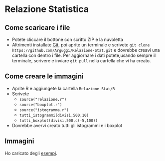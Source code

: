 # Relazione Statistica #
## Come scaricare i file ##
  - Potete cliccare il bottone con scritto ZIP e la nuvoletta
  - Altrimenti installate [Git](http://git-scm.com/downloads), poi aprite un terminale e scrivete `git clone https://github.com/Arguggi/Relazione-Stat.git` e dovrebbe creavi una cartella con dentro i file.
    Per aggiornare i dati potete,usando sempre il terminale, scrivere e inviare `git pull` nella cartella che vi ha creato.
## Come creare le immagini ##
  - Aprite R e aggiungete la cartella `Relazione-Stat/R`
  - Scrivete 
    - `source("relazione.r")`
    - `source("boxplot.r")`
    - `source("istogramma.r")`
    - `tutti_istogrammi(divisi,500,10)`
    - `tutti_boxplot(divisi,500,c(-5,100))`
  - Dovrebbe avervi creato tutti gli istogrammi e i boxplot
## Immagini ##
Ho caricato degli [esempi](http://imgur.com/a/SfQd8).
